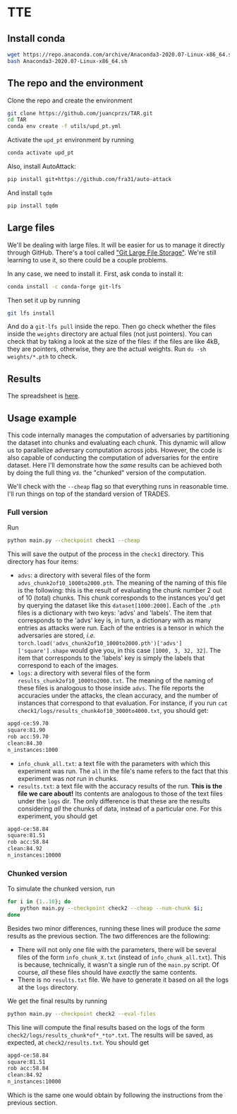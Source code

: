 # TTE
## Install conda
```bash
wget https://repo.anaconda.com/archive/Anaconda3-2020.07-Linux-x86_64.sh
bash Anaconda3-2020.07-Linux-x86_64.sh
```

## The repo and the environment
Clone the repo and create the environment
```bash
git clone https://github.com/juancprzs/TAR.git
cd TAR
conda env create -f utils/upd_pt.yml
```

Activate the `upd_pt` environment by running
```bash
conda activate upd_pt
```

Also, install AutoAttack:
```bash
pip install git+https://github.com/fra31/auto-attack
```
And install `tqdm`
```bash
pip install tqdm
```

## Large files
We'll be dealing with large files. It will be easier for us to manage it directly through GitHub. There's a tool called ["Git Large File Storage"](https://git-lfs.github.com/). We're still learning to use it, so there could be a couple problems.

In any case, we need to install it. First, ask conda to install it:
```bash
conda install -c conda-forge git-lfs
```

Then set it up by running
```bash
git lfs install
```

And do a `git-lfs pull` inside the repo. Then go check whether the files inside the `weights` directory are actual files (not just pointers). You can check that by taking a look at the size of the files: if the files are like 4kB, they are pointers, otherwise, they are the actual weights. Run `du -sh weights/*.pth` to check.

## Results
The spreadsheet is [here](https://docs.google.com/spreadsheets/d/13iskg4cQlvAgvLB3HvPuq5tRlykhMZMDv_uHKHUxeZo/edit#gid=0).

## Usage example
This code internally manages the computation of adversaries by partitioning the dataset into chunks and evaluating each chunk. This dynamic will allow us to parallelize adversary computation across jobs. However, the code is also capable of conducting the computation of adversaries for the entire dataset. Here I'll demonstrate how the _same_ results can be achieved both by doing the full thing _vs._ the "chunked" version of the computation.

We'll check with the `--cheap` flag so that everything runs in reasonable time. I'll run things on top of the standard version of TRADES. 

### Full version
Run
```bash
python main.py --checkpoint check1 --cheap
```
This will save the output of the process in the `check1` directory. This directory has four items:
* `advs`: a directory with several files of the form `advs_chunk2of10_1000to2000.pth`. The meaning of the naming of this file is the following: this is the result of evaluating the chunk number 2 out of 10 (total) chunks. This chunk corresponds to the instances you'd get by querying the dataset like this `dataset[1000:2000]`. Each of the `.pth` files is a dictionary with two keys: 'advs' and 'labels'. The item that corresponds to the 'advs' key is, in turn, a dictionary with as many entries as attacks were run. Each of the entries is a tensor in which the adversaries are stored, _i.e._ `torch.load('advs_chunk2of10_1000to2000.pth')['advs']['square'].shape` would give you, in this case `[1000, 3, 32, 32]`. The item that corresponds to the 'labels' key is simply the labels that correspond to each of the images.
* `logs`: a directory with several files of the form `results_chunk2of10_1000to2000.txt`. The meaning of the naming of these files is analogous to those inside `advs`. The file reports the accuracies under the attacks, the clean accuracy, and the number of instances that correspond to that evaluation. For instance, if you run `cat check1/logs/results_chunk4of10_3000to4000.txt`, you should get:
```bash
apgd-ce:59.70
square:81.90
rob acc:59.70
clean:84.30
n_instances:1000
```
* `info_chunk_all.txt`: a text file with the parameters with which this experiment was run. The `all` in the file's name refers to the fact that this experiment was _not_ run in chunks.
* `results.txt`: a text file with the accuracy results of the run. **This is the file we care about!** Its contents are analogous to those of the text files under the `logs` dir. The only difference is that these are the results considering _all_ the chunks of data, instead of a particular one. For this experiment, you should get
```bash
apgd-ce:58.84
square:81.51
rob acc:58.84
clean:84.92
n_instances:10000
```

### Chunked version
To simulate the chunked version, run
```bash
for i in {1..10}; do 
    python main.py --checkpoint check2 --cheap --num-chunk $i; 
done
```
Besides two minor differences, running these lines will produce the _same_ results as the previous section. The two differences are the following:
* There will not only one file with the parameters, there will be several files of the form `info_chunk_X.txt` (instead of `info_chunk_all.txt`). This is because, technically, it wasn't a single run of the `main.py` script. Of course, _all_ these files should have _exactly_ the same contents.
* There is no `results.txt` file. We have to generate it based on all the logs at the `logs` directory.

We get the final results by running
```bash
python main.py --checkpoint check2 --eval-files
```
This line will compute the final results based on the logs of the form `check2/logs/results_chunk*of*_*to*.txt`. The results will be saved, as expected, at `check2/results.txt`. You should get
```bash
apgd-ce:58.84
square:81.51
rob acc:58.84
clean:84.92
n_instances:10000
```
Which is the same one would obtain by following the instructions from the previous section.

